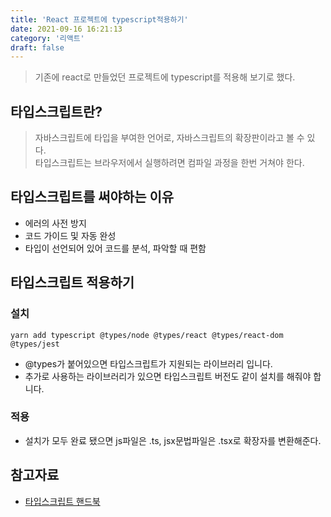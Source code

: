 ```yaml
---
title: 'React 프로젝트에 typescript적용하기'
date: 2021-09-16 16:21:13
category: '리액트'
draft: false
---
```


> 기존에 react로 만들었던 프로젝트에 typescript를 적용해 보기로 했다.

## 타입스크립트란?
> 자바스크립트에 타입을 부여한 언어로, 자바스크립트의 확장판이라고 볼 수 있다.  
> 타입스크립트는 브라우저에서 실행하려면 컴파일 과정을 한번 거쳐야 한다.

## 타입스크립트를 써야하는 이유
- 에러의 사전 방지
- 코드 가이드 및 자동 완성
- 타입이 선언되어 있어 코드를 분석, 파악할 때 편함

## 타입스크립트 적용하기

### 설치
```shell
yarn add typescript @types/node @types/react @types/react-dom @types/jest
```
- @types가 붙어있으면 타입스크립트가 지원되는 라이브러리 입니다.
- 추가로 사용하는 라이브러리가 있으면 타입스크립트 버전도 같이 설치를 해줘야 합니다.

### 적용
- 설치가 모두 완료 됐으면 js파일은 .ts, jsx문법파일은 .tsx로 확장자를 변환해준다.

## 참고자료
- [타입스크립트 핸드북](https://joshua1988.github.io/ts/why-ts.html#%ED%83%80%EC%9E%85%EC%8A%A4%ED%81%AC%EB%A6%BD%ED%8A%B8%EB%9E%80)
